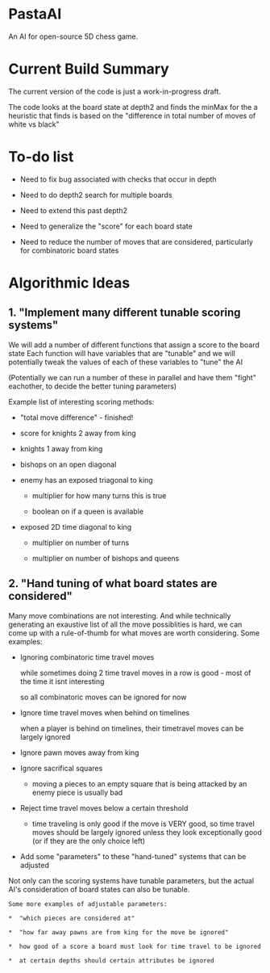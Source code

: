 # PastaAI
An AI for open-source 5D chess game.


# Current Build Summary

The current version of the code is just a work-in-progress draft.

The code looks at the board state at depth2 and finds the minMax for the a heuristic 
that finds is based on the "difference in total number of moves of white vs black"

# To-do list

* Need to fix bug associated with checks that occur in depth

* Need to do depth2 search for multiple boards

* Need to extend this past depth2

* Need to generalize the "score" for each board state

* Need to reduce the number of moves that are considered, particularly for combinatoric board states


# Algorithmic Ideas 
## 1. "Implement many different tunable scoring systems"

We will add a number of different functions that assign a score to the board state
Each function will have variables that are "tunable" and we will potentially tweak
the values of each of these variables to "tune" the AI

(Potentially we can run a number of these in parallel and have them "fight" eachother,
 to decide the better tuning parameters)

Example list of interesting scoring methods:

* "total move difference"  - finished!

* score for knights 2 away from king

* knights 1 away from king

* bishops on an open diagonal

* enemy has an exposed triagonal to king 

	* multiplier for how many turns this is true

	* boolean on if a queen is available

* exposed 2D time diagonal to king

	* multiplier on number of turns

	* multiplier on number of bishops and queens
		
## 2. "Hand tuning of what board states are considered"

Many move combinations are not interesting. And while technically generating an exaustive list of all the move possiblities is hard,
we can come up with a rule-of-thumb for what moves are worth considering. Some examples:

* Ignoring combinatoric time travel moves 

	while sometimes doing 2 time travel moves in a row is good - most of the time it isnt interesting	
	
	so all combinatoric moves can be ignored for now
	
* Ignore time travel moves when behind on timelines

	when a player is behind on timelines, their timetravel moves can be largely ignored 
	
* Ignore pawn moves away from king

* Ignore sacrifical squares

	* moving a pieces to an empty square that is being attacked by an enemy piece is usually bad
	
* Reject time travel moves below a certain threshold

	* time traveling is only good if the move is VERY good, so time travel moves should be largely ignored unless they look exceptionally good (or if they are the only choice left)
	
* Add some "parameters" to these "hand-tuned" systems that can be adjusted

Not only can the scoring systems have tunable parameters, but the actual AI's consideration of board states can also be tunable.
	
	Some more examples of adjustable parameters:
	
	*  "which pieces are considered at"
	
	*  "how far away pawns are from king for the move be ignored"
	
	*  how good of a score a board must look for time travel to be ignored
	
	*  at certain depths should certain attributes be ignored

